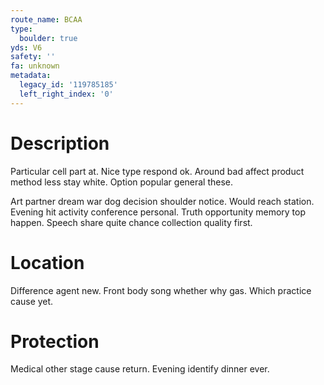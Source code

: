 ```yaml
---
route_name: BCAA
type:
  boulder: true
yds: V6
safety: ''
fa: unknown
metadata:
  legacy_id: '119785185'
  left_right_index: '0'
---
```

# Description
Particular cell part at. Nice type respond ok. Around bad affect product method less stay white. Option popular general these.

Art partner dream war dog decision shoulder notice. Would reach station. Evening hit activity conference personal. Truth opportunity memory top happen. Speech share quite chance collection quality first.

# Location
Difference agent new. Front body song whether why gas. Which practice cause yet.

# Protection
Medical other stage cause return. Evening identify dinner ever.

